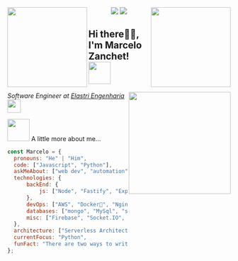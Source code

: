 <div>
  <a href="https://github.com/marzanchet">
  <img align="left" height="180em" src="https://github-readme-stats.vercel.app/api?username=marzanchet&show_icons=true&theme=github_dark&include_all_commits=true&count_private=true"/>
  <img align="right" height="180em" src="https://github-readme-stats.vercel.app/api/top-langs/?username=marzanchet&layout=compact&langs_count=7&theme=github_dark"/>
</div>
<div align="center"> 
  <a href = "mailto:mpzanchet4@gmail.com"><img src="https://img.shields.io/badge/-Gmail-%23333?style=for-the-badge&logo=gmail&logoColor=white" target="_blank"></a>
  <a href="https://www.linkedin.com/in/marcelopersuhnzanchet/" target="_blank"><img src="https://img.shields.io/badge/-LinkedIn-%230077B5?style=for-the-badge&logo=linkedin&logoColor=white" target="_blank"></a>
</div>
<h2>Hi there🙏🏻, I'm Marcelo Zanchet! <img src="https://media.giphy.com/media/12oufCB0MyZ1Go/giphy.gif" width="50"></h2>
<img align='right' src="https://media.giphy.com/media/M9gbBd9nbDrOTu1Mqx/giphy.gif" width="230">
<p><em>Software Engineer at <a href="http://elastri.com.br">Elastri Engenharia</a><img src="https://media.giphy.com/media/WUlplcMpOCEmTGBtBW/giphy.gif" width="30"> 
</em></p>
<img src="https://media.giphy.com/media/VgCDAzcKvsR6OM0uWg/giphy.gif" width="50"> A little more about me...  

  ```javascript
const Marcelo = {
    pronouns: "He" | "Him",
    code: ["Javascript", "Python"],
    askMeAbout: ["web dev", "automation", "devops", "gaming"],
    technologies: {
        backEnd: {
            js: ["Node", "Fastify", "Express", "SuiteScript"],
        },
        devOps: ["AWS", "Docker🐳", "Nginx"],
        databases: ["mongo", "MySql", "sqlite"],
        misc: ["Firebase", "Socket.IO", "selenium", "open-cv"]
    },
    architecture: ["Serverless Architecture", "Progressive web applications", "Single page applications"],
    currentFocus: "Python",
    funFact: "There are two ways to write error-free programs; only the third one works"
};
```
